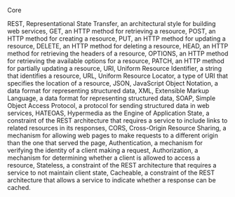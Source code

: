 Core

REST, Representational State Transfer, an architectural style for building web services,
GET, an HTTP method for retrieving a resource,
POST, an HTTP method for creating a resource,
PUT, an HTTP method for updating a resource,
DELETE, an HTTP method for deleting a resource,
HEAD, an HTTP method for retrieving the headers of a resource,
OPTIONS, an HTTP method for retrieving the available options for a resource,
PATCH, an HTTP method for partially updating a resource,
URI, Uniform Resource Identifier, a string that identifies a resource,
URL, Uniform Resource Locator, a type of URI that specifies the location of a resource,
JSON, JavaScript Object Notation, a data format for representing structured data,
XML, Extensible Markup Language, a data format for representing structured data,
SOAP, Simple Object Access Protocol, a protocol for sending structured data in web services,
HATEOAS, Hypermedia as the Engine of Application State, a constraint of the REST architecture that requires a service to include links to related resources in its responses,
CORS, Cross-Origin Resource Sharing, a mechanism for allowing web pages to make requests to a different origin than the one that served the page,
Authentication, a mechanism for verifying the identity of a client making a request,
Authorization, a mechanism for determining whether a client is allowed to access a resource,
Stateless, a constraint of the REST architecture that requires a service to not maintain client state,
Cacheable, a constraint of the REST architecture that allows a service to indicate whether a response can be cached.